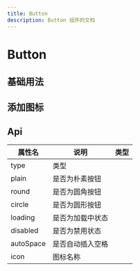 ```yaml
---
title: Button
description: Button 组件的文档
---
```


# Button

## 基础用法

<preview path="./demo/Button/ButtonBasic.vue"></preview>

## 添加图标

<preview path="./demo/Button/ButtonIcon.vue"></preview>



## Api

| 属性名    | 说明             | 类型 |
| --------- | ---------------- | ---- |
| type      | 类型             |      |
| plain     | 是否为朴素按钮   |      |
| round     | 是否为圆角按钮   |      |
| circle    | 是否为圆形按钮   |      |
| loading   | 是否为加载中状态 |      |
| disabled  | 是否为禁用状态   |      |
| autoSpace | 是否自动插入空格 |      |
| icon      | 图标名称         |      |
